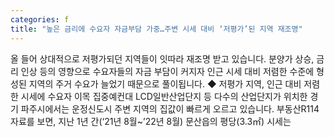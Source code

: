 ```yaml
---
categories: f
title: "높은 금리에 수요자 자금부담 가중…주변 시세 대비 ‘저평가’된 지역 재조명"
---
```

올 들어 상대적으로 저평가되던 지역들이 잇따라 재조명 받고 있습니다. 분양가 상승, 금리 인상 등의 영향으로 수요자들의 자금 부담이 커지자 인근 시세 대비 저렴한 수준에 형성된 지역의 주거 수요가 늘었기 때문으로 풀이됩니다. ◆ 저평가 지역, 인근 대비 저렴한 시세에 수요자 이목 집중예컨대 LCD일반산업단지 등 다수의 산업단지가 위치한 경기 파주시에서는 운정신도시 주변 지역의 집값이 빠르게 오르고 있습니다. 부동산R114 자료를 보면, 지난 1년 간(&lsquo;21년 8월~&rsquo;22년 8월) 문산읍의 평당(3.3㎡) 시세는